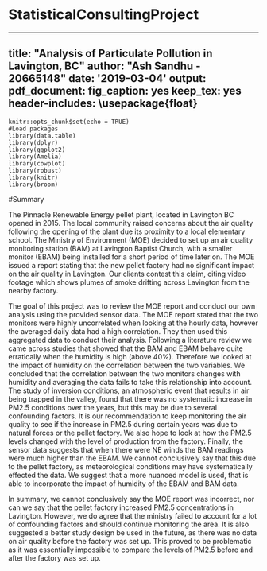 # StatisticalConsultingProject

---
title: "Analysis of Particulate Pollution in Lavington, BC"
author: "Ash Sandhu - 20665148"
date: '2019-03-04'
output:
  pdf_document:
    fig_caption: yes
    keep_tex: yes
header-includes: \usepackage{float}
---


```{r setup, include=FALSE}
knitr::opts_chunk$set(echo = TRUE)
#Load packages 
library(data.table)
library(dplyr)
library(ggplot2)
library(Amelia)
library(cowplot)
library(robust)
library(knitr)
library(broom)
```
#Summary 

The Pinnacle Renewable Energy pellet plant, located in Lavington BC opened in 2015. The local community raised concerns about the air quality following the opening of the plant due its proximity to a local elementary school. The Ministry of Environment (MOE) decided to set up  an air quality monitoring station (BAM) at Lavington Baptist Church, with a smaller monitor (EBAM) being installed for a short period of time later on. The MOE issued a report stating that the new pellet factory had no significant impact on the air quality in Lavington. Our clients contest this claim, citing video footage which shows plumes of smoke drifting across Lavington from the nearby factory. 

The goal of this project was to review the MOE report and conduct our own analysis using the provided sensor data. The MOE report stated that the two monitors were highly uncorrelated when looking at the hourly data, however the averaged daily data had a high correlation. They then used this aggregated data to conduct their analysis. Following a literature review we came across studies that showed that the BAM and EBAM behave quite erratically when the humidity is high (above 40%). Therefore we looked at the impact of humidity on the correlation between the two variables. We concluded that the correlation between the two monitors changes with humidity and averaging the data fails to take this relationship into account. The study of inversion conditions, an atmospheric event that results in air being trapped in the valley, found that there was no systematic increase in PM2.5 conditions over the years, but this may be due to several confounding factors. It is our recommendation to keep monitoring the air quality to see if the increase in PM2.5 during certain years was due to natural forces or the pellet factory. We also hope to look at how the PM2.5 levels changed with the level of production from the factory. Finally, the sensor data suggests that when there were NE winds the BAM readings were much higher than the EBAM. We cannot conclusively say that this due to the pellet factory, as meteorological conditions may have systematically effected the data. We suggest that a more nuanced model is used, that is able to incorporate the impact of humidity of the EBAM and BAM data. 

In summary, we cannot conclusively say the MOE report was incorrect, nor can we say that the pellet factory increased PM2.5 concentrations in Lavington. However, we do agree that the ministry failed to account for a lot of confounding factors and should continue monitoring the area. It is also suggested a better study design be used in the future, as there was no data on air quality before the factory was set up. This proved to be problematic as it was essentially impossible to compare the levels of PM2.5 before and after the factory was set up.  
